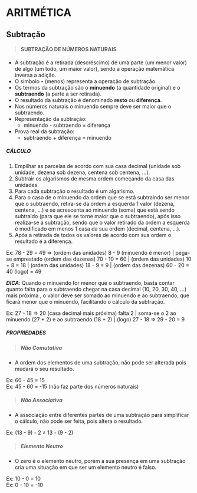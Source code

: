 # ARITMÉTICA

## Subtração

> #### SUBTRAÇÃO DE NÚMEROS NATURAIS
* A subtração é a retirada (descréscimo) de uma parte (um menor valor) de algo (um todo, um maior valor), sendo a operação matemática inversa a adição.
* O simbolo **-** (menos) representa a operação de subtração.
* Os termos da subtração são o **minuendo** (a quantidade original) e o **subtraendo** (a parte a ser retirada).
* O resultado da subtração é denominado **resto** ou **diferença**.
* Nos números naturais o minuendo sempre deve ser maior que o subtraendo.
* Representação da subtração:
  - minuendo - subtraendo = diferença
* Prova real da subtração:
  - subtraendo + diferença = minuendo

##### CÁLCULO
1. Empilhar as parcelas de acordo com sua casa decimal (unidade sob unidade, dezena sob dezena, centena sob centena, ...).
2. Subtrair os algarismos de mesma ordem começando da casa das unidades.
3. Para cada subtração o resultado é um algarismo.
4. Para o caso de o minuendo da ordem que se está subtraindo ser menor que o subtraendo, retira-se da ordem a esquerda 1 valor (dezena, centena, ...) e se acrescenta ao minuendo (soma) que está sendo subtraido (para que ele se torne maior que o subtraendo), após isso realiza-se a subtração, sendo que o valor retirado da ordem a esquerda é modificado em menos 1 casa da sua ordem (decimal, centena, ...).
5. Após a retirada de todos os valores de acordo com sua ordem o resultado é a diferença. 

Ex: 78 - 29 = 49 => (ordem das unidades) 8 - 9 (minuendo é menor) | pega-se emprestado (ordem das dezenas) 70 - 10 = 60 | (ordem das unidades) 10 + 8 = 18 | (ordem das unidades) 18 - 9 = 9 | (ordem das dezenas) 60 - 20 = 40 (logo) = 49  

***DICA***: Quando o minuendo for menor que o subtraendo, basta contar quanto falta para o subtraendo chegar na casa decimal (10, 20, 30, 40, ...) mais próxima , o valor deve ser somado ao minuendo e ao subtraendo, que ficará menor que o minuendo, facilitando o cálculo da subtração.

Ex: 27 - 18 => 20 (casa decimal mais próxima) falta 2 | soma-se o 2 ao minuendo (27 + 2) e ao subtraendo (18 + 2) | (logo) 27 - 18 => 29 - 20 = 9  

##### PROPRIEDADES

> ##### Não Comutativa
* A ordem dos elementos de uma subtração, não pode ser alterada pois mudará o seu resultado.

Ex: 60 - 45 = 15  
Ex: 45 - 60 = -15 (não faz parte dos números naturais)  

> ##### Não Associativa
* A associação entre diferentes partes de uma subtração para simplificar o cálculo, não pode ser feita, pois altera o resultado.

Ex: (13 - 9) - 2 ≠ 13 - (9 - 2)   

> ##### Elemento Neutro
* O zero é o elemento neutro, porém a sua presença em uma subtração cria uma situação em que ser um elemento neutro é falso.

Ex: 10 - 0 = 10  
Ex: 0 - 10 = -10  

